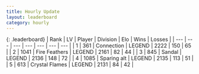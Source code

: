 ```yaml
---
title: Hourly Update
layout: leaderboard
category: hourly
---
```


{: .leaderboard}
| Rank | LV | Player | Division | Elo | Wins | Losses |
| --- | --- | --- | --- | --- | --- | --- |
| <span data-change="0">1</span> | 361 | <span title="ID: 539711">Connection</span> | LEGEND | <span data-change="0">2222</span> | <span data-change="0">150</span> | <span data-change="0">65</span> |
| <span data-change="1">2</span> | 1041 | <span title="ID: 357425">Fire Feathers</span> | LEGEND | <span data-change="11">2161</span> | <span data-change="5">82</span> | <span data-change="2">44</span> |
| <span data-change="1">3</span> | 845 | <span title="ID: 315148">Sandal</span> | LEGEND | <span data-change="0">2136</span> | <span data-change="0">148</span> | <span data-change="0">72</span> |
| <span data-change="-2">4</span> | 1085 | <span title="ID: 203132">Sparing alt</span> | LEGEND | <span data-change="-27">2135</span> | <span data-change="1">113</span> | <span data-change="3">51</span> |
| <span data-change="0">5</span> | 613 | <span title="ID: 163201">Crystal Flames</span> | LEGEND | <span data-change="0">2131</span> | <span data-change="0">84</span> | <span data-change="0">42</span> |